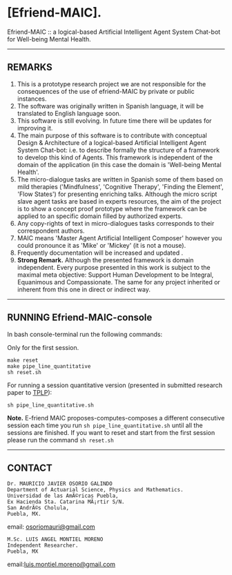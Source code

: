 # [Efriend-MAIC]. 

Efriend-MAIC :: a logical-based Artificial Intelligent Agent System Chat-bot for Well-being Mental Health.


---
REMARKS
---
1. This is a prototype research project we are not responsible for the consequences of the use of efriend-MAIC by private or public instances. 
2. The software was originally written in Spanish language, it will be translated to English language soon.
3. This software is still evolving. In future time there will be updates for improving it.
4. The main purpose of this software is to contribute with conceptual Design & Architecture of a logical-based Artificial Intelligent Agent System Chat-bot: i.e. to describe formally the structure of a framework to develop this kind of Agents.
This framework is independent of the domain of the application (in this case the domain is 'Well-being Mental Health'.
5. The micro-dialogue tasks are written in Spanish some of them based on mild therapies ('Mindfulness', 'Cognitive Therapy', 'Finding the Element', 'Flow States') for presenting enriching talks. Although the micro script slave agent tasks are based in experts resources, the aim of the project is to show a concept proof prototype where the framework can be applied to an specific domain filled by authorized experts.
6. Any copy-rights of text in micro-dialogues tasks corresponds to their correspondent authors.
7. MAIC means 'Master Agent Artificial Intelligent Composer' however you could pronounce it as 'Mike' or 'Mickey' (it is not a mouse).
8. Frequently documentation will be increased and updated .
9. **Strong Remark.** Although the presented framework is domain independent. Every purpose presented in this work is subject to the maximal meta objective: Support Human Development to be Integral, Equanimous and Compassionate. The same for any project inherited or inherent from this one in direct or indirect way.

---
RUNNING Efriend-MAIC-console
---

In bash console-terminal run the following commands: 

Only for the first session.
```
make reset
make pipe_line_quantitative
sh reset.sh
```

For running a session quantitative version (presented in submitted research paper to [TPLP](https://www.cambridge.org/core/journals/theory-and-practice-of-logic-programming)):

```
sh pipe_line_quantitative.sh
```

**Note.** E-friend MAIC proposes-computes-composes a different consecutive session each time you run `sh pipe_line_quantitative.sh` until all the sessions are finished. If you want to reset and start from the first session please run the command `sh reset.sh`

---
CONTACT
---
```
Dr. MAURICIO JAVIER OSORIO GALINDO
Department of Actuarial Science, Physics and Mathematics.
Universidad de las AmÃ©ricas Puebla, 
Ex Hacienda Sta. Catarina MÃ¡rtir S/N. 
San AndrÃ©s Cholula, 
Puebla, MX.
```
email: osoriomauri@gmail.com

```
M.Sc. LUIS ANGEL MONTIEL MORENO 
Independent Researcher.
Puebla, MX
```
email:luis.montiel.moreno@gmail.com
